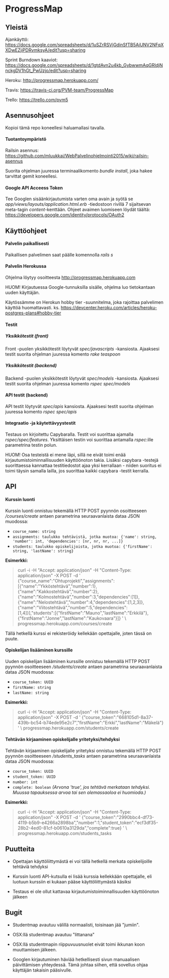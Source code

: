 # ProgressMap

## Yleistä

Ajankäyttö: https://docs.google.com/spreadsheets/d/1uSZrRSVjGdinSfTB5AiUNV2NFqXXDwEZjiPDRvmksyA/edit?usp=sharing

Sprint Burndown kaaviot: https://docs.google.com/spreadsheets/d/1gtdAvn2u4kb_GybwwmAqGRldjNnckgDV1hGt_PwUzjo/edit?usp=sharing

Heroku: http://progressmap.herokuapp.com/

Travis: https://travis-ci.org/PVM-team/ProgressMap

Trello: https://trello.com/pvm5


## Asennusohjeet
Kopioi tämä repo koneellesi haluamallasi tavalla.

#### Tuotantoympäristö
Railsin asennus: https://github.com/mluukkai/WebPalvelinohjelmointi2015/wiki/railsin-asennus

Suorita ohjelman juuressa terminaalikomento _bundle install_, joka hakee tarvittat gemit koneellesi.

#### Google API Acceess Token
Tee Googlen sisäänkirjautumista varten oma avain ja syötä se _app/views/layouts/application.html.erb_ -tiedostoon rivillä 7 sijaitsevan meta-tagin _content_-kenttään. Ohjeet avaimen luomiseen löydät täältä: https://developers.google.com/identity/protocols/OAuth2

## Käyttöohjeet
#### Palvelin paikallisesti
Paikallisen palvelimen saat päälle komennolla _rails s_

#### Palvelin Herokussa
Ohjelma löytyy osoitteesta http://progressmap.herokuapp.com

HUOM! Kirjautuessa Google-tunnuksilla sisälle, ohjelma luo tietokantaan uuden käyttäjän.

Käytössämme on Herokun hobby tier -suunnitelma, joka rajoittaa palvelimen käyttöä huomattavasti. ks. https://devcenter.heroku.com/articles/heroku-postgres-plans#hobby-tier

#### Testit
##### Yksikkötestit (front)
Front -puolen yksikkötestit löytyvät _spec/javascripts_ -kansiosta. Ajaaksesi testit suorita ohjelman juuressa komento _rake teaspoon_

##### Yksikkötestit (backend)
Backend -puolen yksikkötestit löytyvät _spec/models_ -kansiosta. Ajaaksesi testit suorita ohjelman juuressa komento _rspec spec/models_

#### API testit (backend)
API testit löytyvät _spec/apis_ kansiosta. Ajaaksesi testit suorita ohjelman juuressa komento _rspec spec/apis_

#### Integraatio -ja käytettävyystestit
Testaus on kirjoitettu Capybaralla. Testit voi suorittaa ajamalla _rspec/spec/features_. Yksittäisen testin voi suorittaa antamalla _rspec_:ille parametrina testin polun.

HUOM! Osa testeistä ei mene läpi, sillä ne eivät toimi enää kirjautumistoiminnallisuuden käyttöönoton takia. Lisäksi capybara -testejä suorittaessa kannattaa testitiedostot ajaa yksi kerrallaan - niiden suoritus ei toimi täysin samalla lailla, jos suorittaa kaikki capybara -testit kerralla.


## API

#### Kurssin luonti

Kurssin luonti onnistuu tekemällä HTTP POST pyynnön osoitteeseen _/courses/create_ antaen parametrina seuraavanlaista dataa JSON muodossa:

  * `course_name: string`
  * `assignments: taulukko tehtävistä, jotka muotoa: {'name': string, 'number': int, 'dependencies': [nr, nr, nr, ...]}`
  * `students: taulukko opiskelijoista, jotka muotoa: {'firstName': string, 'lastName': string}`

**Esimerkki:**

>curl -i -H "Accept: application/json" -H "Content-Type: application/json" -X POST -d '
>{"course_name":"Ohtuprojekti","assignments":[{"name":"Ykköstehtävä","number":1},{"name":"Kakkostehtävä","number":2},{"name":"Kolmostehtävä","number":3,"dependencies":[1]},{"name":"Nelostehtävä","number":4,"dependencies":[1,2,3]},{"name":"Viitostehtävä","number":5,"dependencies":[1,4]}],"students":[{"firstName":"Mauno","lastName":"Erkkilä"},{"firstName":"Jonne","lastName":"Kaukovaara"}]} ' \ progressmap.herokuapp.com/courses/create

Tällä hetkellä kurssi ei rekisteröidy kellekään opettajalle, joten tässä on puute.

#### Opiskelijan lisääminen kurssille

Uuden opiskelijan lisääminen kurssille onnistuu tekemällä HTTP POST pyynnön osoitteeseen _/students/create_ antaen parametrina seuraavanlaista dataa JSON muodossa:

  * `course_token: UUID`
  * `firstName: string`
  * `lastName: string`

**Esimerkki:**

>curl -i -H "Accept: application/json" -H "Content-Type: application/json" -X POST -d '
>{"course_token":"668105d1-8a37-439b-bc54-b74ede95e2c7","firstName":"Erkki","lastName":"Mäkelä"} ' \ progressmap.herokuapp.com/students/create

#### Tehtävän kirjaaminen opiskelijalle yritetyksi/tehdyksi

Tehtävän kirjaaminen opiskelijalle yritetyksi onnistuu tekemällä HTTP POST pyynnön osoitteeseen _/students_tasks_ antaen parametrina seuraavanlaista dataa JSON muodossa:

  * `course_token: UUID`
  * `student_token: UUID`
  * `number: int`
  * `complete: boolean` _(Arvona 'true', jos tehtävä merkataan tehdyksi. Muussa tapauksessa arvoa tai sen olemassaoloa ei huomioda.)_

**Esimerkki:**

>curl -i -H "Accept: application/json" -H "Content-Type: application/json" -X POST -d '
>{"course_token":"2990bbc4-df73-4119-b5b9-e4266a2898ba","number":1,"student_token":"ecf3df35-28b2-4ed0-81cf-b0610a3129da","complete":true} ' \ progressmap.herokuapp.com/students_tasks

## Puutteita

  * Opettajan käyttöliittymästä ei voi tällä hetkellä merkata opiskelijoille tehtäviä tehdyksi

  * Kurssin luonti API-kutsulla ei lisää kurssia kellekkään opettajalle, eli luotuun kurssiin ei kukaan pääse käyttöliittymästä käsiksi

  * Testaus ei ole ollut kattavaa kirjautumistoiminnallisuuden käyttöönoton jälkeen


## Bugit

  * Studentmap avautuu välillä normaalisti, toisinaan jää "jumiin".

  * OSX:llä studentmap avautuu "littanana"

  * OSX:llä studentmapin riippuvuusnuolet eivät toimi ikkunan koon muuttamisen jälkeen.

  * Googlen kirjautuminen häviää hetkellisesti sivun manuaalisen päivittämisen yhteydessä. Tämä johtaa siihen, että sovellus ohjaa käyttäjän takaisin pääsivulle.
